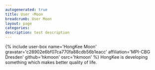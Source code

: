 ```yaml
---
autogenerated: true
title: User ›Moon
breadcrumb: User Moon
layout: page
categories: 
description: test description
---
```


{% include user-box name='HongKee Moon' gravatar='c28902e6bf07ca770fa88cdb56b1eacc' affiliation='MPI-CBG Dresden' github='hkmoon' osrc='hkmoon' %} HongKee is developing something which makes better quality of life.
